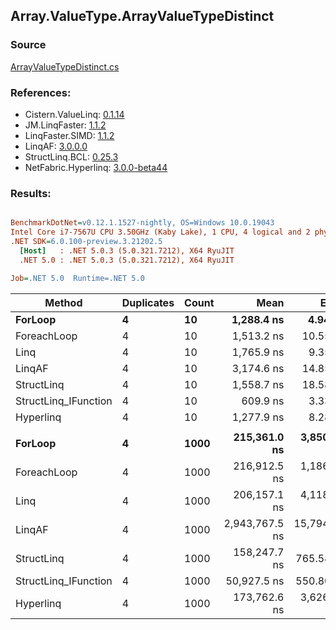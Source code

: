 ﻿## Array.ValueType.ArrayValueTypeDistinct

### Source
[ArrayValueTypeDistinct.cs](../LinqBenchmarks/Array/ValueType/ArrayValueTypeDistinct.cs)

### References:
- Cistern.ValueLinq: [0.1.14](https://www.nuget.org/packages/Cistern.ValueLinq/0.1.14)
- JM.LinqFaster: [1.1.2](https://www.nuget.org/packages/JM.LinqFaster/1.1.2)
- LinqFaster.SIMD: [1.1.2](https://www.nuget.org/packages/LinqFaster.SIMD/1.0.3)
- LinqAF: [3.0.0.0](https://www.nuget.org/packages/LinqAF/3.0.0.0)
- StructLinq.BCL: [0.25.3](https://www.nuget.org/packages/StructLinq.BCL/0.25.3)
- NetFabric.Hyperlinq: [3.0.0-beta44](https://www.nuget.org/packages/NetFabric.Hyperlinq/3.0.0-beta44)

### Results:
``` ini

BenchmarkDotNet=v0.12.1.1527-nightly, OS=Windows 10.0.19043
Intel Core i7-7567U CPU 3.50GHz (Kaby Lake), 1 CPU, 4 logical and 2 physical cores
.NET SDK=6.0.100-preview.3.21202.5
  [Host]   : .NET 5.0.3 (5.0.321.7212), X64 RyuJIT
  .NET 5.0 : .NET 5.0.3 (5.0.321.7212), X64 RyuJIT

Job=.NET 5.0  Runtime=.NET 5.0  

```
|               Method | Duplicates | Count |           Mean |        Error |       StdDev |         Median |            P95 | Ratio | RatioSD |    Gen 0 |   Gen 1 |   Gen 2 | Allocated |
|--------------------- |----------- |------ |---------------:|-------------:|-------------:|---------------:|---------------:|------:|--------:|---------:|--------:|--------:|----------:|
|              **ForLoop** |          **4** |    **10** |     **1,288.4 ns** |      **4.94 ns** |      **4.63 ns** |     **1,287.8 ns** |     **1,293.6 ns** |  **1.00** |    **0.00** |   **1.0891** |       **-** |       **-** |   **2,280 B** |
|          ForeachLoop |          4 |    10 |     1,513.2 ns |     10.55 ns |      9.87 ns |     1,512.8 ns |     1,527.1 ns |  1.17 |    0.01 |   1.0891 |       - |       - |   2,280 B |
|                 Linq |          4 |    10 |     1,765.9 ns |      9.35 ns |      8.29 ns |     1,763.6 ns |     1,779.1 ns |  1.37 |    0.01 |   0.9441 |       - |       - |   1,976 B |
|               LinqAF |          4 |    10 |     3,174.6 ns |     14.85 ns |     12.40 ns |     3,171.2 ns |     3,191.4 ns |  2.46 |    0.01 |   2.0065 |       - |       - |   4,200 B |
|           StructLinq |          4 |    10 |     1,558.7 ns |     18.58 ns |     17.38 ns |     1,560.2 ns |     1,583.0 ns |  1.21 |    0.01 |   0.0267 |       - |       - |      56 B |
| StructLinq_IFunction |          4 |    10 |       609.9 ns |      3.33 ns |      2.95 ns |       609.0 ns |       614.9 ns |  0.47 |    0.00 |        - |       - |       - |         - |
|            Hyperlinq |          4 |    10 |     1,277.9 ns |      8.28 ns |      7.75 ns |     1,278.0 ns |     1,286.2 ns |  0.99 |    0.01 |        - |       - |       - |         - |
|                      |            |       |                |              |              |                |                |       |         |          |         |         |           |
|              **ForLoop** |          **4** |  **1000** |   **215,361.0 ns** |  **3,850.81 ns** |  **9,076.82 ns** |   **211,989.2 ns** |   **243,149.5 ns** |  **1.00** |    **0.00** |  **86.9141** | **43.4570** | **43.4570** | **276,496 B** |
|          ForeachLoop |          4 |  1000 |   216,912.5 ns |  1,186.88 ns |  2,199.96 ns |   216,123.2 ns |   221,609.3 ns |  1.00 |    0.04 |  86.9141 | 43.4570 | 43.4570 | 276,496 B |
|                 Linq |          4 |  1000 |   206,157.1 ns |  4,118.13 ns | 10,481.96 ns |   199,618.4 ns |   223,286.5 ns |  0.96 |    0.05 |  73.9746 |       - |       - | 155,048 B |
|               LinqAF |          4 |  1000 | 2,943,767.5 ns | 15,794.90 ns | 14,774.56 ns | 2,941,498.4 ns | 2,968,493.6 ns | 13.44 |    0.73 | 179.6875 |       - |       - | 384,800 B |
|           StructLinq |          4 |  1000 |   158,247.7 ns |    765.58 ns |    716.12 ns |   158,188.5 ns |   159,235.9 ns |  0.72 |    0.04 |        - |       - |       - |      56 B |
| StructLinq_IFunction |          4 |  1000 |    50,927.5 ns |    550.80 ns |    430.03 ns |    51,028.1 ns |    51,368.5 ns |  0.24 |    0.01 |        - |       - |       - |         - |
|            Hyperlinq |          4 |  1000 |   173,762.6 ns |  3,626.41 ns | 10,692.55 ns |   168,470.9 ns |   188,045.5 ns |  0.80 |    0.06 |        - |       - |       - |         - |
